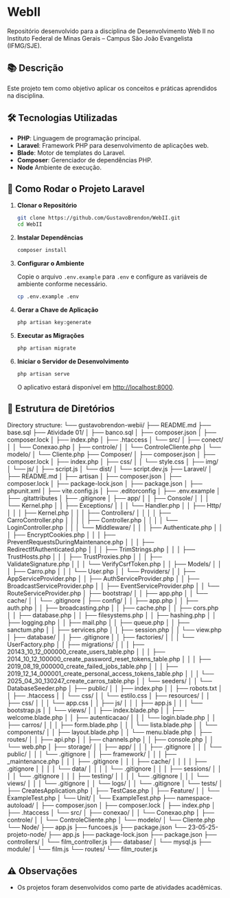 
# WebII

Repositório desenvolvido para a disciplina de Desenvolvimento Web II no Instituto Federal de Minas Gerais – Campus São João Evangelista (IFMG/SJE).

## 📚 Descrição

Este projeto tem como objetivo aplicar os conceitos e práticas aprendidos na disciplina.

## 🛠 Tecnologias Utilizadas

- **PHP**: Linguagem de programação principal.
- **Laravel**: Framework PHP para desenvolvimento de aplicações web.
- **Blade**: Motor de templates do Laravel.
- **Composer**: Gerenciador de dependências PHP.
- **Node** Ambiente de execução.


## 🚀 Como Rodar o Projeto Laravel

1. **Clonar o Repositório**

   ```bash
   git clone https://github.com/GustavoBrendon/WebII.git
   cd WebII
   ```

2. **Instalar Dependências**

   ```bash
   composer install
   ```

3. **Configurar o Ambiente**

   Copie o arquivo `.env.example` para `.env` e configure as variáveis de ambiente conforme necessário.

   ```bash
   cp .env.example .env
   ```

4. **Gerar a Chave de Aplicação**

   ```bash
   php artisan key:generate
   ```

5. **Executar as Migrações**

   ```bash
   php artisan migrate
   ```

6. **Iniciar o Servidor de Desenvolvimento**

   ```bash
   php artisan serve
   ```

   O aplicativo estará disponível em [http://localhost:8000](http://localhost:8000).

## 📂 Estrutura de Diretórios

Directory structure:
└── gustavobrendon-webii/
    ├── README.md
    ├── base.sql
    ├── Atividade 01/
    │   ├── banco.sql
    │   ├── composer.json
    │   ├── composer.lock
    │   ├── index.php
    │   ├── .htaccess
    │   └── src/
    │       ├── conect/
    │       │   └── Conexao.php
    │       ├── controle/
    │       │   └── ControleCliente.php
    │       └── modelo/
    │           └── Cliente.php
    ├── Composer/
    │   ├── composer.json
    │   ├── composer.lock
    │   ├── index.php
    │   ├── css/
    │   │   └── style.css
    │   ├── img/
    │   └── js/
    │       ├── script.js
    │       └── dist/
    │           └── script.dev.js
    ├── Laravel/
    │   ├── README.md
    │   ├── artisan
    │   ├── composer.json
    │   ├── composer.lock
    │   ├── package-lock.json
    │   ├── package.json
    │   ├── phpunit.xml
    │   ├── vite.config.js
    │   ├── .editorconfig
    │   ├── .env.example
    │   ├── .gitattributes
    │   ├── .gitignore
    │   ├── app/
    │   │   ├── Console/
    │   │   │   └── Kernel.php
    │   │   ├── Exceptions/
    │   │   │   └── Handler.php
    │   │   ├── Http/
    │   │   │   ├── Kernel.php
    │   │   │   ├── Controllers/
    │   │   │   │   ├── CarroController.php
    │   │   │   │   ├── Controller.php
    │   │   │   │   └── LoginController.php
    │   │   │   └── Middleware/
    │   │   │       ├── Authenticate.php
    │   │   │       ├── EncryptCookies.php
    │   │   │       ├── PreventRequestsDuringMaintenance.php
    │   │   │       ├── RedirectIfAuthenticated.php
    │   │   │       ├── TrimStrings.php
    │   │   │       ├── TrustHosts.php
    │   │   │       ├── TrustProxies.php
    │   │   │       ├── ValidateSignature.php
    │   │   │       └── VerifyCsrfToken.php
    │   │   ├── Models/
    │   │   │   ├── Carro.php
    │   │   │   └── User.php
    │   │   └── Providers/
    │   │       ├── AppServiceProvider.php
    │   │       ├── AuthServiceProvider.php
    │   │       ├── BroadcastServiceProvider.php
    │   │       ├── EventServiceProvider.php
    │   │       └── RouteServiceProvider.php
    │   ├── bootstrap/
    │   │   ├── app.php
    │   │   └── cache/
    │   │       └── .gitignore
    │   ├── config/
    │   │   ├── app.php
    │   │   ├── auth.php
    │   │   ├── broadcasting.php
    │   │   ├── cache.php
    │   │   ├── cors.php
    │   │   ├── database.php
    │   │   ├── filesystems.php
    │   │   ├── hashing.php
    │   │   ├── logging.php
    │   │   ├── mail.php
    │   │   ├── queue.php
    │   │   ├── sanctum.php
    │   │   ├── services.php
    │   │   ├── session.php
    │   │   └── view.php
    │   ├── database/
    │   │   ├── .gitignore
    │   │   ├── factories/
    │   │   │   └── UserFactory.php
    │   │   ├── migrations/
    │   │   │   ├── 20143_10_12_000000_create_users_table.php
    │   │   │   ├── 2014_10_12_100000_create_password_reset_tokens_table.php
    │   │   │   ├── 2019_08_19_000000_create_failed_jobs_table.php
    │   │   │   ├── 2019_12_14_000001_create_personal_access_tokens_table.php
    │   │   │   └── 2025_04_30_130247_create_carros_table.php
    │   │   └── seeders/
    │   │       └── DatabaseSeeder.php
    │   ├── public/
    │   │   ├── index.php
    │   │   ├── robots.txt
    │   │   ├── .htaccess
    │   │   └── css/
    │   │       └── estilo.css
    │   ├── resources/
    │   │   ├── css/
    │   │   │   └── app.css
    │   │   ├── js/
    │   │   │   ├── app.js
    │   │   │   └── bootstrap.js
    │   │   └── views/
    │   │       ├── index.blade.php
    │   │       ├── welcome.blade.php
    │   │       ├── autenticacao/
    │   │       │   └── login.blade.php
    │   │       ├── carros/
    │   │       │   ├── form.blade.php
    │   │       │   └── lista.blade.php
    │   │       └── components/
    │   │           ├── layout.blade.php
    │   │           └── menu.blade.php
    │   ├── routes/
    │   │   ├── api.php
    │   │   ├── channels.php
    │   │   ├── console.php
    │   │   └── web.php
    │   ├── storage/
    │   │   ├── app/
    │   │   │   ├── .gitignore
    │   │   │   └── public/
    │   │   │       └── .gitignore
    │   │   ├── framework/
    │   │   │   ├── _maintenance.php
    │   │   │   ├── .gitignore
    │   │   │   ├── cache/
    │   │   │   │   ├── .gitignore
    │   │   │   │   └── data/
    │   │   │   │       └── .gitignore
    │   │   │   ├── sessions/
    │   │   │   │   └── .gitignore
    │   │   │   ├── testing/
    │   │   │   │   └── .gitignore
    │   │   │   └── views/
    │   │   │       └── .gitignore
    │   │   └── logs/
    │   │       └── .gitignore
    │   └── tests/
    │       ├── CreatesApplication.php
    │       ├── TestCase.php
    │       ├── Feature/
    │       │   └── ExampleTest.php
    │       └── Unit/
    │           └── ExampleTest.php
    ├── namespace-autoload/
    │   ├── composer.json
    │   ├── composer.lock
    │   ├── index.php
    │   ├── .htaccess
    │   └── src/
    │       ├── conexao/
    │       │   └── Conexao.php
    │       ├── controle/
    │       │   └── ControleCliente.php
    │       └── modelo/
    │           └── Cliente.php
    └── Node/
        ├── app.js
        ├── funcoes.js
        ├── package.json
        └── 23-05-25-projeto-node/
            ├── app.js
            ├── package-lock.json
            ├── package.json
            ├── controllers/
            │   └── film_controller.js
            ├── database/
            │   └── mysql.js
            ├── module/
            │   └── film.js
            └── routes/
                └── film_router.js


## ⚠️ Observações

- Os projetos foram desenvolvidos como parte de atividades acadêmicas.
